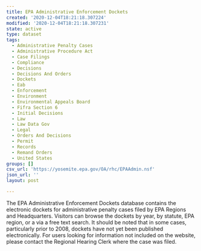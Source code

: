 ```yaml
---
title: EPA Administrative Enforcement Dockets
created: '2020-12-04T18:21:18.307224'
modified: '2020-12-04T18:21:18.307231'
state: active
type: dataset
tags:
  - Administrative Penalty Cases
  - Administrative Procedure Act
  - Case Filings
  - Compliance
  - Decisions
  - Decisions And Orders
  - Dockets
  - Eab
  - Enforcement
  - Environment
  - Environmental Appeals Board
  - Fifra Section 6
  - Initial Decisions
  - Law
  - Law Data Gov
  - Legal
  - Orders And Decisions
  - Permit
  - Records
  - Remand Orders
  - United States
groups: []
csv_url: 'https://yosemite.epa.gov/OA/rhc/EPAAdmin.nsf'
json_url: ''
layout: post

---
```

The EPA Administrative Enforcement Dockets database contains the electronic dockets for administrative penalty cases filed by EPA Regions and Headquarters. Visitors can browse the dockets by year, by statute, EPA region, or a via a free text search. It should be noted that in some cases, particularly prior to 2008, dockets have not yet been published electronically. For users looking for information not included on the website, please contact the Regional Hearing Clerk where the case was filed.

